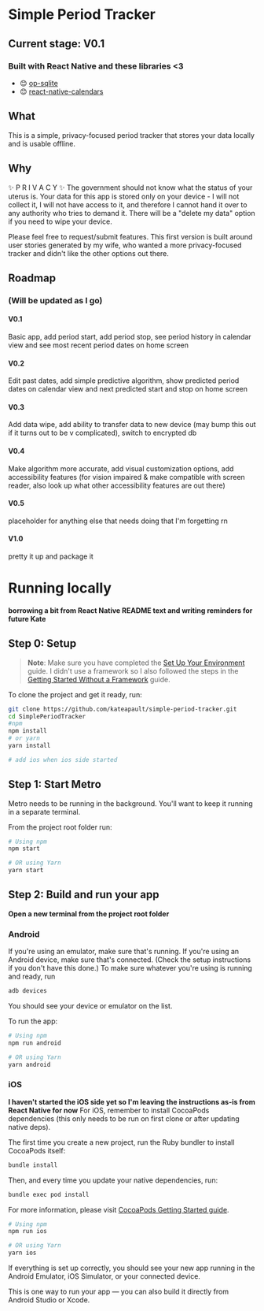 # Simple Period Tracker
## Current stage: V0.1

### Built with React Native and these libraries <3
- 😊 [op-sqlite](https://github.com/OP-Engineering/op-sqlite#readme)
- 😊 [react-native-calendars](https://github.com/wix/react-native-calendars#readme)


## What
This is a simple, privacy-focused period tracker that stores your data locally and is usable offline.

## Why
✨ P R I V A C Y ✨
The government should not know what the status of your uterus is. Your data for this app is stored only on your device - I will not collect it, I will not have access to it, and therefore I cannot hand it over to any authority who tries to demand it. There will be a "delete my data" option if you need to wipe your device.

Please feel free to request/submit features. This first version is built around user stories generated by my wife, who wanted a more privacy-focused tracker and didn't like the other options out there.


## Roadmap
### (Will be updated as I go)
#### V0.1
Basic app, add period start, add period stop, see period history in calendar view and see most recent period dates on home screen

#### V0.2
Edit past dates, add simple predictive algorithm, show predicted period dates on calendar view and next predicted start and stop on home screen

#### V0.3
Add data wipe, add ability to transfer data to new device (may bump this out if it turns out to be v complicated), switch to encrypted db

#### V0.4
Make algorithm more accurate, add visual customization options, add accessibility features (for vision impaired & make compatible with screen reader, also look up what other accessibility features are out there)

#### V0.5 
placeholder for anything else that needs doing that I'm forgetting rn

#### V1.0
pretty it up and package it



# Running locally
#### borrowing a bit from React Native README text and writing reminders for future Kate
## Step 0: Setup
> **Note**: Make sure you have completed the [Set Up Your Environment](https://reactnative.dev/docs/set-up-your-environment) guide. I didn't use a framework so I also followed the steps in the [Getting Started Without a Framework](https://reactnative.dev/docs/getting-started-without-a-framework) guide.

To clone the project and get it ready, run:
```sh
git clone https://github.com/kateapault/simple-period-tracker.git
cd SimplePeriodTracker
#npm
npm install
# or yarn
yarn install

# add ios when ios side started
```


## Step 1: Start Metro
Metro needs to be running in the background. You'll want to keep it running in a separate terminal. 

From the project root folder run:
```sh
# Using npm
npm start

# OR using Yarn
yarn start
```

## Step 2: Build and run your app
**Open a new terminal from the project root folder**

### Android
If you're using an emulator, make sure that's running. If you're using an Android device, make sure that's connected. (Check the setup instructions if you don't have this done.) To make sure whatever you're using is running and ready, run
```sh
adb devices
```

You should see your device or emulator on the list.

To run the app:
```sh
# Using npm
npm run android

# OR using Yarn
yarn android
```

### iOS
**I haven't started the iOS side yet so I'm leaving the instructions as-is from React Native for now**
For iOS, remember to install CocoaPods dependencies (this only needs to be run on first clone or after updating native deps).

The first time you create a new project, run the Ruby bundler to install CocoaPods itself:

```sh
bundle install
```

Then, and every time you update your native dependencies, run:

```sh
bundle exec pod install
```

For more information, please visit [CocoaPods Getting Started guide](https://guides.cocoapods.org/using/getting-started.html).

```sh
# Using npm
npm run ios

# OR using Yarn
yarn ios
```

If everything is set up correctly, you should see your new app running in the Android Emulator, iOS Simulator, or your connected device.

This is one way to run your app — you can also build it directly from Android Studio or Xcode.
